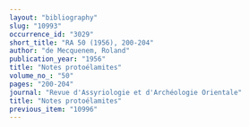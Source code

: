 ```yaml
---
layout: "bibliography"
slug: "10993"
occurrence_id: "3029"
short_title: "RA 50 (1956), 200-204"
author: "de Mecquenem, Roland"
publication_year: "1956"
title: "Notes protoélamites"
volume_no_: "50"
pages: "200-204"
journal: "Revue d'Assyriologie et d'Archéologie Orientale"
title: "Notes protoélamites"
previous_item: "10996"
---
```

